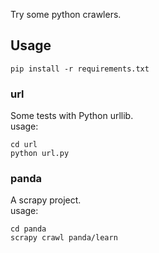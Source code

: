 Try some python crawlers.  

## Usage
```
pip install -r requirements.txt
```

### url
Some tests with Python urllib.  
usage: 
```
cd url
python url.py
```

### panda
A scrapy project.  
usage:
```
cd panda
scrapy crawl panda/learn
```